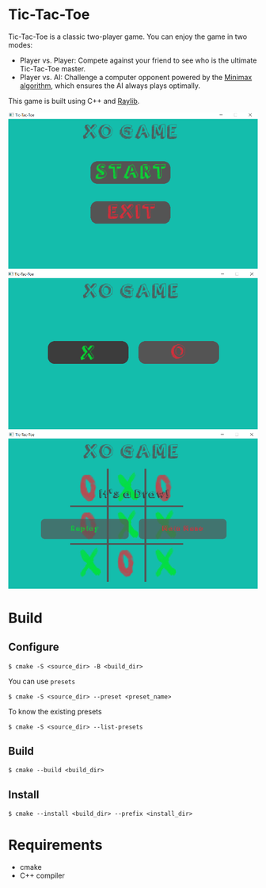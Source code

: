 # Tic-Tac-Toe
Tic-Tac-Toe is a classic two-player game. You can enjoy the game in two modes:

* Player vs. Player: Compete against your friend to see who is the ultimate Tic-Tac-Toe master.
* Player vs. AI: Challenge a computer opponent powered by the [Minimax algorithm](https://en.wikipedia.org/wiki/Minimax), which ensures the AI always plays optimally.

This game is built using C++ and [Raylib](https://github.com/raysan5/raylib).

![Input Image](resources/capture1.PNG)
![Input Image](resources/capture2.PNG)
![Input Image](resources/capture3.PNG)

# Build

## Configure 
    $ cmake -S <source_dir> -B <build_dir>

You can use `presets`

    $ cmake -S <source_dir> --preset <preset_name>

To know the existing presets

    $ cmake -S <source_dir> --list-presets


## Build
    $ cmake --build <build_dir>

## Install
    $ cmake --install <build_dir> --prefix <install_dir>

# Requirements
* cmake 
* C++ compiler